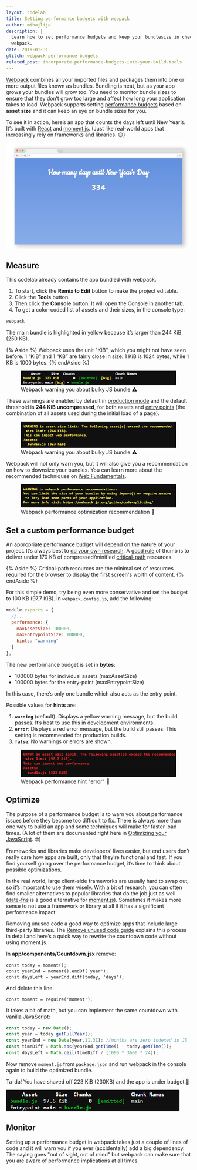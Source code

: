 ```yaml
---
layout: codelab
title: Setting performance budgets with webpack
author: mihajlija
description: |
  Learn how to set performance budgets and keep your bundlesize in check with
  webpack.
date: 2019-01-31
glitch: webpack-performance-budgets
related_post: incorporate-performance-budgets-into-your-build-tools
---
```


[Webpack](https://developers.google.com/web/fundamentals/performance/webpack/)
combines all your imported files and packages them into one or more output
files known as bundles. Bundling is neat, but as your app grows your bundles
will grow too. You need to monitor bundle sizes to ensure that they don’t grow
too large and affect how long your application takes to load. Webpack supports
setting [performance budgets](https://web.dev/performance-budgets-101)
based on **asset size** and it can keep an eye on bundle sizes for you.

To see it in action, here’s an app that counts the days left until New Year’s.
It’s built with [React](https://reactjs.org/) and [moment.js](https://momentjs.com/).
(Just like real-world apps that increasingly rely on frameworks and libraries. 😉)

![An app that counts the days left until New Year’s day](countdown-app.png)

## Measure

This codelab already contains the app bundled with webpack.

1. To start, click the **Remix to Edit** button to make the project editable.
2. Click the **Tools** button.
3. Then click the **Console** button. It will open the Console in another tab.
4. To get a color-coded list of assets and their sizes, in the console
   type:

```bash
webpack
```

The main bundle is highlighted in yellow because it’s larger than 244 KiB (250
KB).

{% Aside %}
Webpack uses the unit "KiB", which you might not have
seen before. 1 “KiB” and 1 “KB” are fairly close in size: 1 KiB is 1024 bytes,
while 1 KB is 1000 bytes.
{% endAside %}

<figure class="w-figure">
  <img class="w-screenshot w-screenshot--filled" src="./webpack-bundle-sizes.png" alt="Webpack output showing bundle size of 323 KiB">
  <figcaption class="w-figcaption">
    Webpack warning you about bulky JS bundle ⚠️
  </figcaption>
</figure>

These warnings are enabled by default in [production mode](https://webpack.js.org/concepts/mode/)
and the default threshold is **244 KiB uncompressed**, for both assets and
[entry points](https://webpack.js.org/concepts/entry-points/)
(the combination of all assets used during the initial load of a page).

<figure class="w-figure">
  <img class="w-screenshot w-screenshot--filled" src="./webpack-warning.png" alt="Webpack warning that the asset exceeds the recommended size limit">
  <figcaption class="w-figcaption">
    Webpack warning you about bulky JS bundle ⚠️
  </figcaption>
</figure>

Webpack will not only warn you, but it will also give you a recommendation on
how to downsize your bundles. You can learn more about the recommended techniques on
[Web Fundamentals](https://developers.google.com/web/fundamentals/performance/webpack/use-long-term-caching#lazy-loading).

<figure class="w-figure">
  <img class="w-screenshot w-screenshot--filled" src="webpack-performance-recommendation.png" alt="Webpack performance optimization recommendation">
  <figcaption class="w-figcaption">Webpack performance optimization recommendation 💁</figcaption>
</figure>

## Set a custom performance budget

An appropriate performance budget will depend on the nature of your project.
It’s always best to [do your own research](https://web.dev/your-first-performance-budget).
A [good rule](https://web.dev/your-first-performance-budget#budget-for-quantity-based-metrics)
of thumb is to deliver under 170 KB of compressed/minified
[critical-path](https://developers.google.com/web/fundamentals/performance/critical-rendering-path/)
resources.

{% Aside %}
Critical-path resources are the minimal set of resources required
for the browser to display the first screen's worth of content.
{% endAside %}

For this simple demo, try being even more conservative and set the budget to
100 KB (97.7 KiB). In `webpack.config.js`, add the following:

```js
module.exports = {
  //...
  performance: {
    maxAssetSize: 100000,
    maxEntrypointSize: 100000,
    hints: "warning"
  }
};
```

The new performance budget is set in **bytes**:

- 100000 bytes for individual assets (maxAssetSize)
- 100000 bytes for the entry-point (maxEntrypointSize)

In this case, there’s only one bundle which also acts as the entry point.

Possible values for **hints** are:

1. **`warning`** (default): Displays a yellow warning message, but the build
   passes. It’s best to use this in development environments.
2. **`error`**: Displays a red error message, but the build still passes. This
   setting is recommended for production builds.
3. **`false`**: No warnings or errors are shown.

<figure class="w-figure">
  <img src="webpack-error.png" alt="Webpack performance error in red font" class="w-screenshot w-screenshot--filled">
  <figcaption class="w-figcaption">Webpack performance hint "error" 🚨</figcaption>
</figure>

## Optimize

The purpose of a performance budget is to warn you about performance issues
before they become too difficult to fix. There is always more than one way to
build an app and some techniques will make for faster load times. (A lot of
them are documented right here in [Optimizing your JavaScript](https://web.dev/fast#optimize-your-javascript). 🤓)

Frameworks and libraries make developers’ lives easier, but end users don’t
really care how apps are built, only that they’re functional and fast. If you
find yourself going over the performance budget, it’s time to think about
possible optimizations.

In the real world, large client-side frameworks are usually hard to swap out,
so it’s important to use them wisely. With a bit of research, you can often
find smaller alternatives to popular libraries that do the job just as well
([date-fns](https://date-fns.org/) is a good alternative for [moment.js](https://momentjs.com/)).
Sometimes it makes more sense to not use a framework or library at all if it
has a significant performance impact.

Removing unused code a good way to optimize apps that include large third-party
libraries. The [Remove unused code guide](https://web.dev/remove-unused-code) explains this
process in detail and here’s a quick way to rewrite the countdown code without using moment.js.

In **app/components/Countdown.jsx** remove:

```js//0-2
const today = moment();
const yearEnd = moment().endOf('year');
const daysLeft = yearEnd.diff(today, 'days');
```

And delete this line:

```js//0
const moment = require('moment');
```

It takes a bit of math, but you can implement the same countdown with vanilla
JavaScript:

```js
const today = new Date();
const year = today.getFullYear();
const yearEnd = new Date(year,11,31); //months are zero indexed in JS
const timeDiff = Math.abs(yearEnd.getTime() - today.getTime());
const daysLeft = Math.ceil(timeDiff / (1000 * 3600 * 24));
```

Now remove `moment.js` from `package.json` and run webpack in the console
again to build the optimized bundle.

Ta-da! You have shaved off 223 KiB (230KB) and the app is under budget.🎉

<img class="w-screenshot w-screenshot--filled" src="./optimized-webpack-bundle-size.png" alt="Webpack bundle size output after optimization is 97.7 KiB">

## Monitor

Setting up a performance budget in webpack takes just a couple of lines of code
and it will warn you if you ever (accidentally) add a big dependency. The
saying goes "out of sight, out of mind" but webpack can make sure that you are
aware of performance implications at all times.
